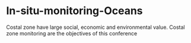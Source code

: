 # In-situ-monitoring-Oceans
Costal zone have large social, economic and environmental value. Costal zone monitoring are the objectives of this conference
